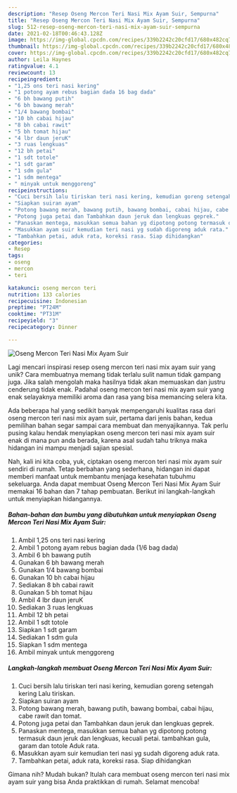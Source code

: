 ```yaml
---
description: "Resep Oseng Mercon Teri Nasi Mix Ayam Suir, Sempurna"
title: "Resep Oseng Mercon Teri Nasi Mix Ayam Suir, Sempurna"
slug: 512-resep-oseng-mercon-teri-nasi-mix-ayam-suir-sempurna
date: 2021-02-18T00:46:43.128Z
image: https://img-global.cpcdn.com/recipes/339b2242c20cfd17/680x482cq70/oseng-mercon-teri-nasi-mix-ayam-suir-foto-resep-utama.jpg
thumbnail: https://img-global.cpcdn.com/recipes/339b2242c20cfd17/680x482cq70/oseng-mercon-teri-nasi-mix-ayam-suir-foto-resep-utama.jpg
cover: https://img-global.cpcdn.com/recipes/339b2242c20cfd17/680x482cq70/oseng-mercon-teri-nasi-mix-ayam-suir-foto-resep-utama.jpg
author: Leila Haynes
ratingvalue: 4.1
reviewcount: 13
recipeingredient:
- "1,25 ons teri nasi kering"
- "1 potong ayam rebus bagian dada 16 bag dada"
- "6 bh bawang putih"
- "6 bh bawang merah"
- "1/4 bawang bombai"
- "10 bh cabai hijau"
- "8 bh cabai rawit"
- "5 bh tomat hijau"
- "4 lbr daun jeruK"
- "3 ruas lengkuas"
- "12 bh petai"
- "1 sdt totole"
- "1 sdt garam"
- "1 sdm gula"
- "1 sdm mentega"
- " minyak untuk menggoreng"
recipeinstructions:
- "Cuci bersih lalu tiriskan teri nasi kering, kemudian goreng setengah kering Lalu tiriskan."
- "Siapkan suiran ayam"
- "Potong bawang merah, bawang putih, bawang bombai, cabai hijau, cabe rawit dan tomat."
- "Potong juga petai dan Tambahkan daun jeruk dan lengkuas geprek."
- "Panaskan mentega, masukkan semua bahan yg dipotong potong termasuk daun jeruk dan lengkuas, kecuali petai. tambahkan gula, garam dan totole Aduk rata."
- "Masukkan ayam suir kemudian teri nasi yg sudah digoreng aduk rata."
- "Tambahkan petai, aduk rata, koreksi rasa. Siap dihidangkan"
categories:
- Resep
tags:
- oseng
- mercon
- teri

katakunci: oseng mercon teri 
nutrition: 133 calories
recipecuisine: Indonesian
preptime: "PT24M"
cooktime: "PT31M"
recipeyield: "3"
recipecategory: Dinner

---
```



![Oseng Mercon Teri Nasi Mix Ayam Suir](https://img-global.cpcdn.com/recipes/339b2242c20cfd17/680x482cq70/oseng-mercon-teri-nasi-mix-ayam-suir-foto-resep-utama.jpg)

Lagi mencari inspirasi resep oseng mercon teri nasi mix ayam suir yang unik? Cara membuatnya memang tidak terlalu sulit namun tidak gampang juga. Jika salah mengolah maka hasilnya tidak akan memuaskan dan justru cenderung tidak enak. Padahal oseng mercon teri nasi mix ayam suir yang enak selayaknya memiliki aroma dan rasa yang bisa memancing selera kita.



Ada beberapa hal yang sedikit banyak mempengaruhi kualitas rasa dari oseng mercon teri nasi mix ayam suir, pertama dari jenis bahan, kedua pemilihan bahan segar sampai cara membuat dan menyajikannya. Tak perlu pusing kalau hendak menyiapkan oseng mercon teri nasi mix ayam suir enak di mana pun anda berada, karena asal sudah tahu triknya maka hidangan ini mampu menjadi sajian spesial.


Nah, kali ini kita coba, yuk, ciptakan oseng mercon teri nasi mix ayam suir sendiri di rumah. Tetap berbahan yang sederhana, hidangan ini dapat memberi manfaat untuk membantu menjaga kesehatan tubuhmu sekeluarga. Anda dapat membuat Oseng Mercon Teri Nasi Mix Ayam Suir memakai 16 bahan dan 7 tahap pembuatan. Berikut ini langkah-langkah untuk menyiapkan hidangannya.

<!--inarticleads1-->

##### Bahan-bahan dan bumbu yang dibutuhkan untuk menyiapkan Oseng Mercon Teri Nasi Mix Ayam Suir:

1. Ambil 1,25 ons teri nasi kering
1. Ambil 1 potong ayam rebus bagian dada (1/6 bag dada)
1. Ambil 6 bh bawang putih
1. Gunakan 6 bh bawang merah
1. Gunakan 1/4 bawang bombai
1. Gunakan 10 bh cabai hijau
1. Sediakan 8 bh cabai rawit
1. Gunakan 5 bh tomat hijau
1. Ambil 4 lbr daun jeruK
1. Sediakan 3 ruas lengkuas
1. Ambil 12 bh petai
1. Ambil 1 sdt totole
1. Siapkan 1 sdt garam
1. Sediakan 1 sdm gula
1. Siapkan 1 sdm mentega
1. Ambil  minyak untuk menggoreng




<!--inarticleads2-->

##### Langkah-langkah membuat Oseng Mercon Teri Nasi Mix Ayam Suir:

1. Cuci bersih lalu tiriskan teri nasi kering, kemudian goreng setengah kering Lalu tiriskan.
1. Siapkan suiran ayam
1. Potong bawang merah, bawang putih, bawang bombai, cabai hijau, cabe rawit dan tomat.
1. Potong juga petai dan Tambahkan daun jeruk dan lengkuas geprek.
1. Panaskan mentega, masukkan semua bahan yg dipotong potong termasuk daun jeruk dan lengkuas, kecuali petai. tambahkan gula, garam dan totole Aduk rata.
1. Masukkan ayam suir kemudian teri nasi yg sudah digoreng aduk rata.
1. Tambahkan petai, aduk rata, koreksi rasa. Siap dihidangkan




Gimana nih? Mudah bukan? Itulah cara membuat oseng mercon teri nasi mix ayam suir yang bisa Anda praktikkan di rumah. Selamat mencoba!

